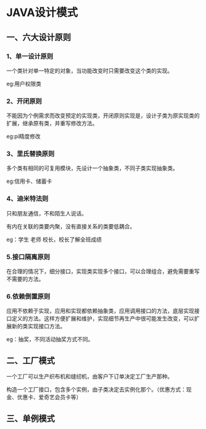 # JAVA设计模式

## 一、六大设计原则

### 1、单一设计原则

一个类针对单一特定的对象，当功能改变时只需要改变这个类的实现。

eg:用户权限类

### 2、开闭原则

不能因为个例需求而改变预定的实现类，开闭原则实现是，设计子类为原实现类的扩展，继承原有类，并重写修改方法。

eg:pi精度修改

### 3、里氏替换原则

多个类有相同的可复用模块，先设计一个抽象类，不同子类实现抽象类。

eg:信用卡、储蓄卡

### 4、迪米特法则

只和朋友通信，不和陌生人说话。

有内在关联的类要内聚，没有直接关系的类要低耦合。

eg：学生 老师 校长，校长了解全班成绩

### 5.接口隔离原则

在合理的情况下，细分接口，实现类实现多个接口，可以合理组合，避免需要重写不需要的方法。

### 6.依赖倒置原则

应用不依赖于实现，应用和实现都依赖抽象类，应用调用接口的方法，底层实现接口定义的方法。这样方便扩展和维护，实现细节再生产中很可能发生改变，可以扩展新的类实现接口方法。

eg：抽奖，不同活动抽奖方式不同。

## 二、工厂模式

一个工厂可以生产织布机和缝纫机，由客户下订单决定工厂生产那种。

构造一个工厂接口，包含多个实例，由子类决定去实例化那个。（优惠方式：现金、优惠卡、爱奇艺会员卡等）

## 三、单例模式

